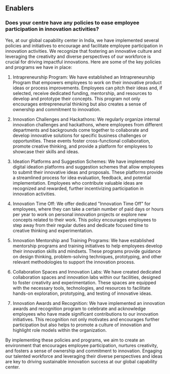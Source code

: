 ## Enablers

### Does your centre have any policies to ease employee participation in innovation activities?
Yes, at our global capability center in India, we have implemented several policies and initiatives to encourage and facilitate employee participation in innovation activities. We recognize that fostering an innovative culture and leveraging the creativity and diverse perspectives of our workforce is crucial for driving impactful innovations. Here are some of the key policies and programs we have in place:

1. Intrapreneurship Program: We have established an Intrapreneurship Program that empowers employees to work on their innovative product ideas or process improvements. Employees can pitch their ideas and, if selected, receive dedicated funding, mentorship, and resources to develop and prototype their concepts. This program not only encourages entrepreneurial thinking but also creates a sense of ownership and commitment to innovation.

2. Innovation Challenges and Hackathons: We regularly organize internal innovation challenges and hackathons, where employees from different departments and backgrounds come together to collaborate and develop innovative solutions for specific business challenges or opportunities. These events foster cross-functional collaboration, promote creative thinking, and provide a platform for employees to showcase their skills and ideas.

3. Ideation Platforms and Suggestion Schemes: We have implemented digital ideation platforms and suggestion schemes that allow employees to submit their innovative ideas and proposals. These platforms provide a streamlined process for idea evaluation, feedback, and potential implementation. Employees who contribute valuable ideas are recognized and rewarded, further incentivizing participation in innovation activities.

4. Innovation Time Off: We offer dedicated "Innovation Time Off" for employees, where they can take a certain number of paid days or hours per year to work on personal innovation projects or explore new concepts related to their work. This policy encourages employees to step away from their regular duties and dedicate focused time to creative thinking and experimentation.

5. Innovation Mentorship and Training Programs: We have established mentorship programs and training initiatives to help employees develop their innovation skills and mindsets. These programs provide guidance on design thinking, problem-solving techniques, prototyping, and other relevant methodologies to support the innovation process.

6. Collaboration Spaces and Innovation Labs: We have created dedicated collaboration spaces and innovation labs within our facilities, designed to foster creativity and experimentation. These spaces are equipped with the necessary tools, technologies, and resources to facilitate hands-on exploration, prototyping, and testing of innovative ideas.

7. Innovation Awards and Recognition: We have implemented an innovation awards and recognition program to celebrate and acknowledge employees who have made significant contributions to our innovation initiatives. This recognition not only motivates and encourages further participation but also helps to promote a culture of innovation and highlight role models within the organization.

By implementing these policies and programs, we aim to create an environment that encourages employee participation, nurtures creativity, and fosters a sense of ownership and commitment to innovation. Engaging our talented workforce and leveraging their diverse perspectives and ideas are key to driving sustainable innovation success at our global capability center.
